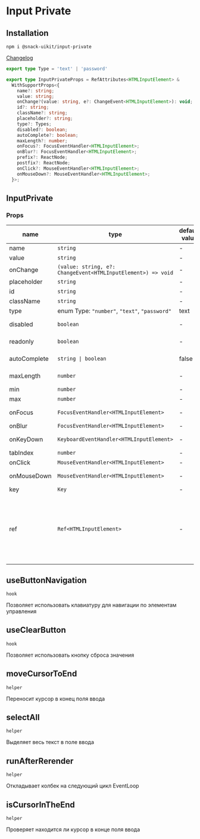 # Input Private

## Installation
`npm i @snack-uikit/input-private`

[Changelog](./CHANGELOG.md)

```ts
export type Type = 'text' | 'password'
```

```ts
export type InputPrivateProps = RefAttributes<HTMLInputElement> &
  WithSupportProps<{
    name?: string;
    value: string;
    onChange?(value: string, e?: ChangeEvent<HTMLInputElement>): void;
    id?: string;
    className?: string;
    placeholder?: string;
    type?: Types;
    disabled?: boolean;
    autoComplete?: boolean;
    maxLength?: number;
    onFocus?: FocusEventHandler<HTMLInputElement>;
    onBlur?: FocusEventHandler<HTMLInputElement>;
    prefix?: ReactNode;
    postfix?: ReactNode;
    onClick?: MouseEventHandler<HTMLInputElement>;
    onMouseDown?: MouseEventHandler<HTMLInputElement>;
  }>;
```
[//]: DOCUMENTATION_SECTION_START
[//]: THIS_SECTION_IS_AUTOGENERATED_PLEASE_DONT_EDIT_IT
## InputPrivate
### Props
| name | type | default value | description |
|------|------|---------------|-------------|
| name | `string` | - | Значение html-атрибута name |
| value | `string` | - | Значение input |
| onChange | `(value: string, e?: ChangeEvent<HTMLInputElement>) => void` | - | Колбек смены значения |
| placeholder | `string` | - | Значение плейсхолдера |
| id | `string` | - | Значение html-атрибута id |
| className | `string` | - | CSS-класс |
| type | enum Type: `"number"`, `"text"`, `"password"` | text | Тип инпута |
| disabled | `boolean` | - | Является ли поле деактивированным |
| readonly | `boolean` | - | Является ли поле доступным только для чтения |
| autoComplete | `string \| boolean` | false | Включен ли автокомплит для поля |
| maxLength | `number` | - | Максимальная длина вводимого значения |
| min | `number` | - | Минимальное значение поля |
| max | `number` | - | Максимальное значение поля |
| onFocus | `FocusEventHandler<HTMLInputElement>` | - | Колбек обработки получения фокуса |
| onBlur | `FocusEventHandler<HTMLInputElement>` | - | Колбек обработки потери фокуса |
| onKeyDown | `KeyboardEventHandler<HTMLInputElement>` | - | Колбек обработки нажатия клавиши клавиатуры |
| tabIndex | `number` | - | Значение атрибута tab-index |
| onClick | `MouseEventHandler<HTMLInputElement>` | - | Колбек обработки клика |
| onMouseDown | `MouseEventHandler<HTMLInputElement>` | - | Колбек обработки нажатия кнопки мыши |
| key | `Key` | - |  |
| ref | `Ref<HTMLInputElement>` | - | Allows getting a ref to the component instance. Once the component unmounts, React will set `ref.current` to `null` (or call the ref with `null` if you passed a callback ref). @see https://react.dev/learn/referencing-values-with-refs#refs-and-the-dom |
## useButtonNavigation
`hook` 

Позволяет использовать клавиатуру для навигации по элементам управления
## useClearButton
`hook` 

Позволяет использовать кнопку сброса значения
## moveCursorToEnd
`helper` 

Переносит курсор в конец поля ввода
## selectAll
`helper` 

Выделяет весь текст в поле ввода
## runAfterRerender
`helper` 

Откладывает колбек на следующий цикл EventLoop
## isCursorInTheEnd
`helper` 

Проверяет находится ли курсор в конце поля ввода


[//]: DOCUMENTATION_SECTION_END
